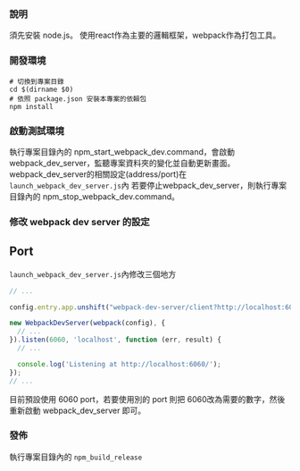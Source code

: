 ### 說明
須先安裝 node.js。
使用react作為主要的邏輯框架，webpack作為打包工具。
### 開發環境
``` shell
# 切換到專案目錄
cd $(dirname $0)
# 依照 package.json 安裝本專案的依賴包
npm install
```
### 啟動測試環境
執行專案目錄內的 npm_start_webpack_dev.command，會啟動 webpack_dev_server，監聽專案資料夾的變化並自動更新畫面。
webpack_dev_server的相關設定(address/port)在```launch_webpack_dev_server.js```內
若要停止webpack_dev_server，則執行專案目錄內的 npm_stop_webpack_dev.command。
### 修改 webpack dev server 的設定
## Port
```launch_webpack_dev_server.js```內修改三個地方
``` javascript
// ...

config.entry.app.unshift("webpack-dev-server/client?http://localhost:6060/", "webpack/hot/dev-server");

new WebpackDevServer(webpack(config), {
  // ...
}).listen(6060, 'localhost', function (err, result) {
  // ...

  console.log('Listening at http://localhost:6060/');
});
// ...
```
目前預設使用 6060 port，若要使用別的 port 則把 6060改為需要的數字，然後重新啟動 webpack_dev_server 即可。
### 發佈
執行專案目錄內的 ```npm_build_release```